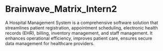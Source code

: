# Brainwave_Matrix_Intern2
A Hospital Management System is a comprehensive software solution that streamlines patient registration, appointment scheduling, electronic health records (EHR), billing, inventory management, and staff management. It enhances operational efficiency, improves patient care, ensures secure data management for healthcare providers.
